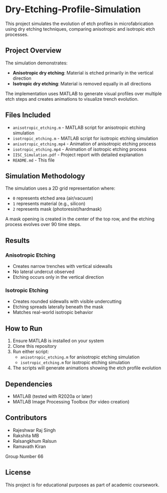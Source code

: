 # Dry-Etching-Profile-Simulation 

This project simulates the evolution of etch profiles in microfabrication using dry etching techniques, comparing anisotropic and isotropic etch processes.

## Project Overview

The simulation demonstrates:
- **Anisotropic dry etching**: Material is etched primarily in the vertical direction
- **Isotropic dry etching**: Material is removed equally in all directions

The implementation uses MATLAB to generate visual profiles over multiple etch steps and creates animations to visualize trench evolution.

## Files Included

- `anisotropic_etching.m` - MATLAB script for anisotropic etching simulation
- `isotropic_etching.m` - MATLAB script for isotropic etching simulation
- `anisotropic_etching.mp4` - Animation of anisotropic etching process
- `isotropic_etching.mp4` - Animation of isotropic etching process
- `IISC_Simulation.pdf` - Project report with detailed explanation
- `README.md` - This file

## Simulation Methodology

The simulation uses a 2D grid representation where:
- `0` represents etched area (air/vacuum)
- `1` represents material (e.g., silicon)
- `2` represents mask (photoresist/hardmask)

A mask opening is created in the center of the top row, and the etching process evolves over 90 time steps.

## Results

### Anisotropic Etching
- Creates narrow trenches with vertical sidewalls
- No lateral undercut observed
- Etching occurs only in the vertical direction

### Isotropic Etching
- Creates rounded sidewalls with visible undercutting
- Etching spreads laterally beneath the mask
- Matches real-world isotropic behavior

## How to Run

1. Ensure MATLAB is installed on your system
2. Clone this repository
3. Run either script:
   - `anisotropic_etching.m` for anisotropic etching simulation
   - `isotropic_etching.m` for isotropic etching simulation
4. The scripts will generate animations showing the etch profile evolution

## Dependencies

- MATLAB (tested with R2020a or later)
- MATLAB Image Processing Toolbox (for video creation)

## Contributors

- Rajeshwar Raj Singh
- Rakshita MB
- Ralsangkhum Ralsun
- Ramavath Kiran

Group Number 66

## License

This project is for educational purposes as part of academic coursework.
